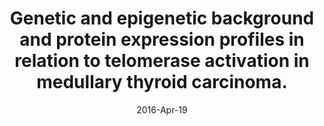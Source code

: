 ---
link: https://dx.doi.org/10.18632/oncotarget.7237
journal: Oncotarget
title: Genetic and epigenetic background and protein expression profiles in relation to telomerase activation in medullary thyroid carcinoma.
date: 2016-Apr-19
authors: Wang, N, Kjellin, H, Sofiadis, A, Fotouhi, O, Juhlin, CC, Bäckdahl, M, Zedenius, J, Xu, D, Lehtiö, J, Larsson, C
---